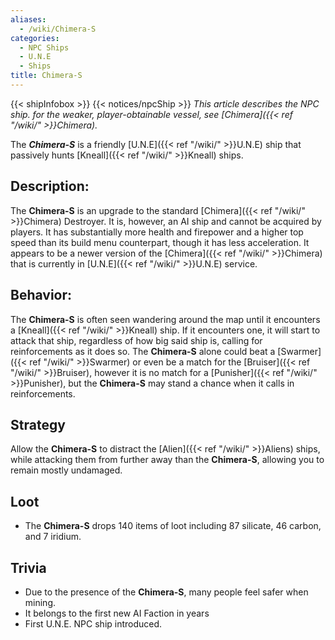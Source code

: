 ```yaml
---
aliases:
  - /wiki/Chimera-S
categories:
  - NPC Ships
  - U.N.E
  - Ships
title: Chimera-S
---
```


{{< shipInfobox >}} {{< notices/npcShip >}} _This article describes the NPC ship. for the weaker, player-obtainable vessel, see [Chimera]({{< ref "/wiki/" >}}Chimera)._

The **_Chimera-S_** is a friendly [U.N.E]({{< ref "/wiki/" >}}U.N.E) ship that passively hunts [Kneall]({{< ref "/wiki/" >}}Kneall) ships.

## Description:

The **Chimera-S** is an upgrade to the standard [Chimera]({{< ref "/wiki/" >}}Chimera) Destroyer. It is, however, an AI ship and cannot be acquired by players. It has substantially more health and firepower and a higher top speed than its build menu counterpart, though it has less acceleration. It appears to be a newer version of the [Chimera]({{< ref "/wiki/" >}}Chimera) that is currently in [U.N.E]({{< ref "/wiki/" >}}U.N.E) service.

## Behavior:

The **Chimera-S** is often seen wandering around the map until it encounters a [Kneall]({{< ref "/wiki/" >}}Kneall) ship. If it encounters one, it will start to attack that ship, regardless of how big said ship is, calling for reinforcements as it does so. The **Chimera-S** alone could beat a [Swarmer]({{< ref "/wiki/" >}}Swarmer) or even be a match for the [Bruiser]({{< ref "/wiki/" >}}Bruiser), however it is no match for a [Punisher]({{< ref "/wiki/" >}}Punisher), but the **Chimera-S** may stand a chance when it calls in reinforcements.

## Strategy

Allow the **Chimera-S** to distract the [Alien]({{< ref "/wiki/" >}}Aliens) ships, while attacking them from further away than the **Chimera-S**, allowing you to remain mostly undamaged.

## Loot

- The **Chimera-S** drops 140 items of loot including 87 silicate, 46 carbon, and 7 iridium.

## Trivia

- Due to the presence of the **Chimera-S**, many people feel safer when mining.
- It belongs to the first new AI Faction in years
- First U.N.E. NPC ship introduced.
